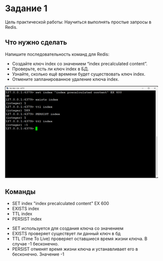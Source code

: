 # Задание 1

Цель практической работы:
Научиться выполнять простые запросы в Redis.

## Что нужно сделать
Напишите последовательность команд для Redis:
* Создайте ключ index со значением “index precalculated content”.
* Проверьте, есть ли ключ index в БД.
* Узнайте, сколько ещё времени будет существовать ключ index.
* Отмените запланированное удаление ключа index.

![task1](./img/Screenshot_1421.png)

## Команды

* SET index "index precalculated content" EX 600
* EXISTS index
* TTL index
* PERSIST index

- SET используется для создания ключа со значением
- EXISTS проверяет существует ли данный ключ в бд
- TTL (Time To Live) проверяет оставшиеся время жизни ключа. В случае -1 бесконечно.
- PERSIST отменят время жизни ключа и устанавливает его в бесконечно. Значение -1